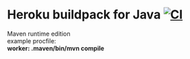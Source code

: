 Heroku buildpack for Java [![CI](https://github.com/heroku/heroku-buildpack-java/actions/workflows/ci.yml/badge.svg)](https://github.com/heroku/heroku-buildpack-java/actions/workflows/ci.yml)
=========================



Maven runtime edition <br>
example procfile: <br>
<b>worker: .maven/bin/mvn compile</b>
